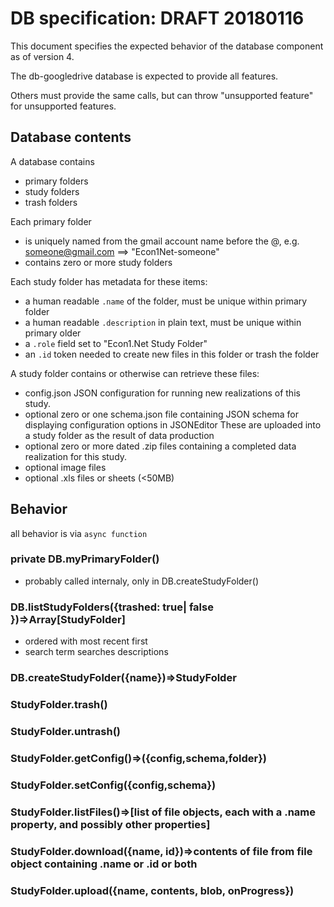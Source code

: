 # DB specification: DRAFT 20180116

This document specifies the expected behavior of the database component as of version 4.

The db-googledrive database is expected to provide all features.  

Others must provide the same calls, but can throw "unsupported feature" for unsupported features.

## Database contents

A database contains
* primary folders
* study folders
* trash folders

Each primary folder
* is uniquely named from the gmail account name before the @, e.g. someone@gmail.com ==> "Econ1Net-someone"
* contains zero or more study folders

Each study folder has metadata for these items:
* a human readable `.name` of the folder, must be unique within primary folder
* a human readable `.description` in plain text, must be unique within primary older
* a `.role` field set to "Econ1.Net Study Folder"
* an `.id` token needed to create new files in this folder or trash the folder

A study folder contains or otherwise can retrieve these files:
* config.json JSON configuration for running new realizations of this study.
* optional zero or one schema.json file containing JSON schema for displaying configuration options in JSONEditor
These are uploaded into a study folder as the result of data production
* optional zero or more dated .zip files containing a completed data realization for this study.  
* optional image files
* optional .xls files or sheets (<50MB)

## Behavior

all behavior is via `async function`

### private DB.myPrimaryFolder()
* probably called internaly, only in DB.createStudyFolder()

### DB.listStudyFolders({trashed: true| false })=>Array[StudyFolder]
* ordered with most recent first
* search term searches descriptions

### DB.createStudyFolder({name})=>StudyFolder

### StudyFolder.trash()
### StudyFolder.untrash()
### StudyFolder.getConfig()=>({config,schema,folder})
### StudyFolder.setConfig({config,schema})
### StudyFolder.listFiles()=>[list of file objects, each with a .name property, and possibly other properties]
### StudyFolder.download({name, id})=>contents of file from file object containing .name or .id or both
### StudyFolder.upload({name, contents, blob, onProgress})


